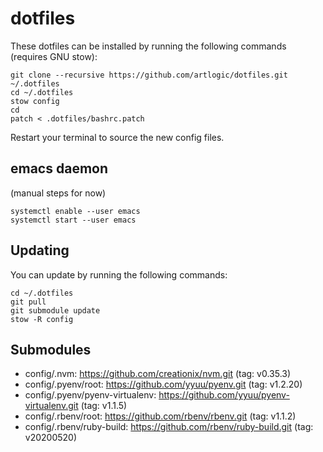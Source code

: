 # dotfiles

These dotfiles can be installed by running the following commands (requires GNU stow):

```
git clone --recursive https://github.com/artlogic/dotfiles.git ~/.dotfiles
cd ~/.dotfiles
stow config
cd
patch < .dotfiles/bashrc.patch
```

Restart your terminal to source the new config files.

## emacs daemon

(manual steps for now)

```
systemctl enable --user emacs
systemctl start --user emacs
```

## Updating

You can update by running the following commands:

```
cd ~/.dotfiles
git pull
git submodule update
stow -R config
```

## Submodules

* config/.nvm: https://github.com/creationix/nvm.git (tag: v0.35.3)
* config/.pyenv/root: https://github.com/yyuu/pyenv.git (tag: v1.2.20)
* config/.pyenv/pyenv-virtualenv: https://github.com/yyuu/pyenv-virtualenv.git (tag: v1.1.5)
* config/.rbenv/root: https://github.com/rbenv/rbenv.git (tag: v1.1.2)
* config/.rbenv/ruby-build: https://github.com/rbenv/ruby-build.git (tag: v20200520)
